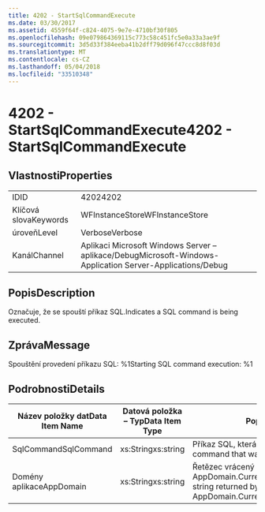 ```yaml
---
title: 4202 - StartSqlCommandExecute
ms.date: 03/30/2017
ms.assetid: 4559f64f-c824-4075-9e7e-4710bf30f805
ms.openlocfilehash: 09e079864369115c773c58c451fc5e0a33a3ae9f
ms.sourcegitcommit: 3d5d33f384eeba41b2dff79d096f47ccc8d8f03d
ms.translationtype: MT
ms.contentlocale: cs-CZ
ms.lasthandoff: 05/04/2018
ms.locfileid: "33510348"
---
```

# <a name="4202---startsqlcommandexecute"></a><span data-ttu-id="aaef0-102">4202 - StartSqlCommandExecute</span><span class="sxs-lookup"><span data-stu-id="aaef0-102">4202 - StartSqlCommandExecute</span></span>
## <a name="properties"></a><span data-ttu-id="aaef0-103">Vlastnosti</span><span class="sxs-lookup"><span data-stu-id="aaef0-103">Properties</span></span>  
  
|||  
|-|-|  
|<span data-ttu-id="aaef0-104">ID</span><span class="sxs-lookup"><span data-stu-id="aaef0-104">ID</span></span>|<span data-ttu-id="aaef0-105">4202</span><span class="sxs-lookup"><span data-stu-id="aaef0-105">4202</span></span>|  
|<span data-ttu-id="aaef0-106">Klíčová slova</span><span class="sxs-lookup"><span data-stu-id="aaef0-106">Keywords</span></span>|<span data-ttu-id="aaef0-107">WFInstanceStore</span><span class="sxs-lookup"><span data-stu-id="aaef0-107">WFInstanceStore</span></span>|  
|<span data-ttu-id="aaef0-108">úroveň</span><span class="sxs-lookup"><span data-stu-id="aaef0-108">Level</span></span>|<span data-ttu-id="aaef0-109">Verbose</span><span class="sxs-lookup"><span data-stu-id="aaef0-109">Verbose</span></span>|  
|<span data-ttu-id="aaef0-110">Kanál</span><span class="sxs-lookup"><span data-stu-id="aaef0-110">Channel</span></span>|<span data-ttu-id="aaef0-111">Aplikaci Microsoft Windows Server – aplikace/Debug</span><span class="sxs-lookup"><span data-stu-id="aaef0-111">Microsoft-Windows-Application Server-Applications/Debug</span></span>|  
  
## <a name="description"></a><span data-ttu-id="aaef0-112">Popis</span><span class="sxs-lookup"><span data-stu-id="aaef0-112">Description</span></span>  
 <span data-ttu-id="aaef0-113">Označuje, že se spouští příkaz SQL.</span><span class="sxs-lookup"><span data-stu-id="aaef0-113">Indicates a SQL command is being executed.</span></span>  
  
## <a name="message"></a><span data-ttu-id="aaef0-114">Zpráva</span><span class="sxs-lookup"><span data-stu-id="aaef0-114">Message</span></span>  
 <span data-ttu-id="aaef0-115">Spouštění provedení příkazu SQL: %1</span><span class="sxs-lookup"><span data-stu-id="aaef0-115">Starting SQL command execution: %1</span></span>  
  
## <a name="details"></a><span data-ttu-id="aaef0-116">Podrobnosti</span><span class="sxs-lookup"><span data-stu-id="aaef0-116">Details</span></span>  
  
|<span data-ttu-id="aaef0-117">Název položky dat</span><span class="sxs-lookup"><span data-stu-id="aaef0-117">Data Item Name</span></span>|<span data-ttu-id="aaef0-118">Datová položka – Typ</span><span class="sxs-lookup"><span data-stu-id="aaef0-118">Data Item Type</span></span>|<span data-ttu-id="aaef0-119">Popis</span><span class="sxs-lookup"><span data-stu-id="aaef0-119">Description</span></span>|  
|--------------------|--------------------|-----------------|  
|<span data-ttu-id="aaef0-120">SqlCommand</span><span class="sxs-lookup"><span data-stu-id="aaef0-120">SqlCommand</span></span>|<span data-ttu-id="aaef0-121">xs:String</span><span class="sxs-lookup"><span data-stu-id="aaef0-121">xs:string</span></span>|<span data-ttu-id="aaef0-122">Příkaz SQL, která byla spuštěna.</span><span class="sxs-lookup"><span data-stu-id="aaef0-122">The SQL command that was executed.</span></span>|  
|<span data-ttu-id="aaef0-123">Domény aplikace</span><span class="sxs-lookup"><span data-stu-id="aaef0-123">AppDomain</span></span>|<span data-ttu-id="aaef0-124">xs:String</span><span class="sxs-lookup"><span data-stu-id="aaef0-124">xs:string</span></span>|<span data-ttu-id="aaef0-125">Řetězec vrácený AppDomain.CurrentDomain.FriendlyName.</span><span class="sxs-lookup"><span data-stu-id="aaef0-125">The string returned by AppDomain.CurrentDomain.FriendlyName.</span></span>|
